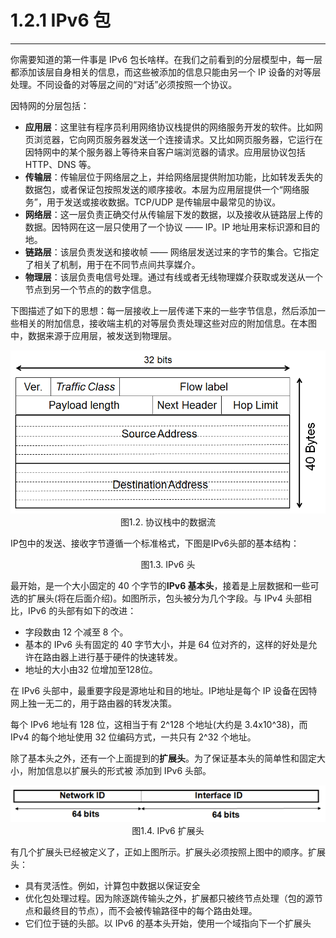 # 1.2.1 IPv6 包
-----------
你需要知道的第一件事是 IPv6 包长啥样。在我们之前看到的分层模型中，每一层都添加该层自身相关的信息，而这些被添加的信息只能由另一个 IP 设备的对等层处理。不同设备的对等层之间的“对话”必须按照一个协议。

因特网的分层包括：
* **应用层**：这里驻有程序员利用网络协议栈提供的网络服务开发的软件。比如网页浏览器，它向网页服务器发送一个连接请求。又比如网页服务器，它运行在因特网中的某个服务器上等待来自客户端浏览器的请求。应用层协议包括 HTTP、DNS 等。
* **传输层**：传输层位于网络层之上，并给网络层提供附加功能，比如转发丢失的数据包，或者保证包按照发送的顺序接收。本层为应用层提供一个“网络服务”，用于发送或接收数据。TCP/UDP 是传输层中最常见的协议。
* **网络层**：这一层负责正确交付从传输层下发的数据，以及接收从链路层上传的数据。因特网在这一层只使用了一个协议 —— IP。IP 地址用来标识源和目的地。
* **链路层**：该层负责发送和接收帧 —— 网络层发送过来的字节的集合。它指定了相关了机制，用于在不同节点间共享媒介。
* **物理层**：该层负责电信号处理。通过有线或者无线物理媒介获取或发送从一个节点到另一个节点的的数字信息。

下图描述了如下的思想：每一层接收上一层传递下来的一些字节信息，然后添加一些相关的附加信息，接收端主机的对等层负责处理这些对应的附加信息。在本图中，数据来源于应用层，被发送到物理层。

<center><img src="images/iot_in_five_days/1/image002.png" /></center>
<center>图1.2. 协议栈中的数据流</center>

IP包中的发送、接收字节遵循一个标准格式，下图是IPv6头部的基本结构：

<center><img="images/iot_in_five_days/1/image003.png" /></center>
<center>图1.3. IPv6 头</center>

最开始，是一个大小固定的 40 个字节的**IPv6 基本头**，接着是上层数据和一些可选的扩展头(将在后面介绍)。如图所示，包头被分为几个字段。与 IPv4 头部相比，IPv6 的头部有如下的改进：
* 字段数由 12 个减至 8 个。
* 基本的 IPv6 头有固定的 40 字节大小，并是 64 位对齐的，这样的好处是允许在路由器上进行基于硬件的快速转发。
* 地址的大小由32 位增加至128位。

在 IPv6 头部中，最重要字段是源地址和目的地址。IP地址是每个 IP 设备在因特网上独一无二的，用于路由器的转发决策。

每个 IPv6 地址有 128 位，这相当于有 2^128 个地址(大约是 3.4x10^38)，而 IPv4 的每个地址使用 32 位编码方式，一共只有 2^32 个地址。

除了基本头之外，还有一个上面提到的**扩展头**。为了保证基本头的简单性和固定大小，附加信息以扩展头的形式被
添加到 IPv6 头部。

<center>
<img src="images/iot_in_five_days/1/image004.png" />
</center>

<center>
图1.4. IPv6 扩展头
</center>

有几个扩展头已经被定义了，正如上图所示。扩展头必须按照上图中的顺序。扩展头：
* 具有灵活性。例如，计算包中数据以保证安全
* 优化包处理过程。因为除逐跳传输头之外，扩展都只被终节点处理（包的源节点和最终目的节点），而不会被传输路径中的每个路由处理。
* 它们位于链的头部。以 IPv6 的基本头开始，使用一个域指向下一个扩展头